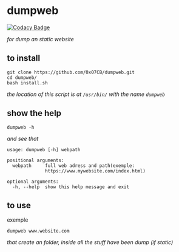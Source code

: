 # dumpweb

[![Codacy Badge](https://api.codacy.com/project/badge/Grade/ee30871b802845469b95bbdb139797fb)](https://app.codacy.com/gh/0x07CB/dumpweb?utm_source=github.com&utm_medium=referral&utm_content=0x07CB/dumpweb&utm_campaign=Badge_Grade_Settings)

_for dump an static website_

## to install

```
git clone https://github.com/0x07CB/dumpweb.git
cd dumpweb/
bash install.sh
```
_the location of this script is at `/usr/bin/` with the name `dumpweb`_ 

## show the help

```
dumpweb -h
```

_and see that_

```
usage: dumpweb [-h] webpath

positional arguments:
  webpath     full web adress and path(exemple:
              https://www.mywebsite.com/index.html)

optional arguments:
  -h, --help  show this help message and exit
```


## to use

exemple

```
dumpweb www.website.com
```
_that create an folder, inside all the stuff have been dump (if static)_